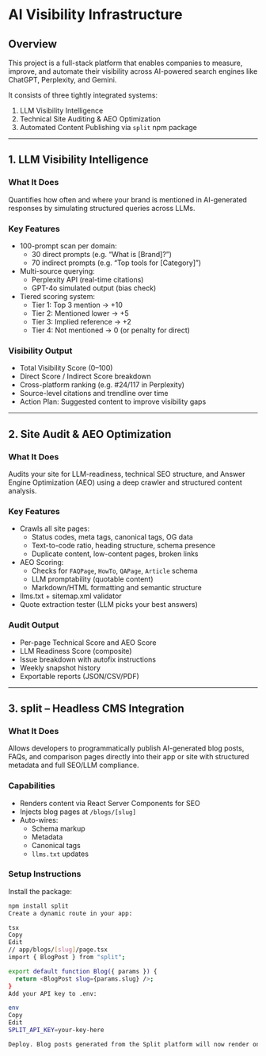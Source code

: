 # AI Visibility Infrastructure

## Overview

This project is a full-stack platform that enables companies to measure, improve, and automate their visibility across AI-powered search engines like ChatGPT, Perplexity, and Gemini.

It consists of three tightly integrated systems:

1. LLM Visibility Intelligence  
2. Technical Site Auditing & AEO Optimization  
3. Automated Content Publishing via `split` npm package

---

## 1. LLM Visibility Intelligence

### What It Does

Quantifies how often and where your brand is mentioned in AI-generated responses by simulating structured queries across LLMs.

### Key Features

- 100-prompt scan per domain:
  - 30 direct prompts (e.g. “What is [Brand]?”)
  - 70 indirect prompts (e.g. “Top tools for [Category]”)
- Multi-source querying:
  - Perplexity API (real-time citations)
  - GPT-4o simulated output (bias check)
- Tiered scoring system:
  - Tier 1: Top 3 mention → +10
  - Tier 2: Mentioned lower → +5
  - Tier 3: Implied reference → +2
  - Tier 4: Not mentioned → 0 (or penalty for direct)

### Visibility Output

- Total Visibility Score (0–100)
- Direct Score / Indirect Score breakdown
- Cross-platform ranking (e.g. #24/117 in Perplexity)
- Source-level citations and trendline over time
- Action Plan: Suggested content to improve visibility gaps

---

## 2. Site Audit & AEO Optimization

### What It Does

Audits your site for LLM-readiness, technical SEO structure, and Answer Engine Optimization (AEO) using a deep crawler and structured content analysis.

### Key Features

- Crawls all site pages:
  - Status codes, meta tags, canonical tags, OG data
  - Text-to-code ratio, heading structure, schema presence
  - Duplicate content, low-content pages, broken links
- AEO Scoring:
  - Checks for `FAQPage`, `HowTo`, `QAPage`, `Article` schema
  - LLM promptability (quotable content)
  - Markdown/HTML formatting and semantic structure
- llms.txt + sitemap.xml validator
- Quote extraction tester (LLM picks your best answers)

### Audit Output

- Per-page Technical Score and AEO Score
- LLM Readiness Score (composite)
- Issue breakdown with autofix instructions
- Weekly snapshot history
- Exportable reports (JSON/CSV/PDF)

---

## 3. split – Headless CMS Integration

### What It Does

Allows developers to programmatically publish AI-generated blog posts, FAQs, and comparison pages directly into their app or site with structured metadata and full SEO/LLM compliance.

### Capabilities

- Renders content via React Server Components for SEO
- Injects blog pages at `/blogs/[slug]`
- Auto-wires:
  - Schema markup
  - Metadata
  - Canonical tags
  - `llms.txt` updates

### Setup Instructions

Install the package:

```bash
npm install split
Create a dynamic route in your app:

tsx
Copy
Edit
// app/blogs/[slug]/page.tsx
import { BlogPost } from "split";

export default function Blog({ params }) {
  return <BlogPost slug={params.slug} />;
}
Add your API key to .env:

env
Copy
Edit
SPLIT_API_KEY=your-key-here

Deploy. Blog posts generated from the Split platform will now render on your domain, fully indexable and schema-compliant.